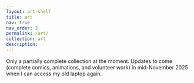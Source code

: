 ```yaml
---
layout: art-shelf
title: art
nav: true
nav_order: 2
permalink: /art/
collection: art
description: 
---
```


Only a partially complete collection at the moment. Updates to come (complete comics, animations, and volunteer work) in mid-November 2025 when I can access my old laptop again.
